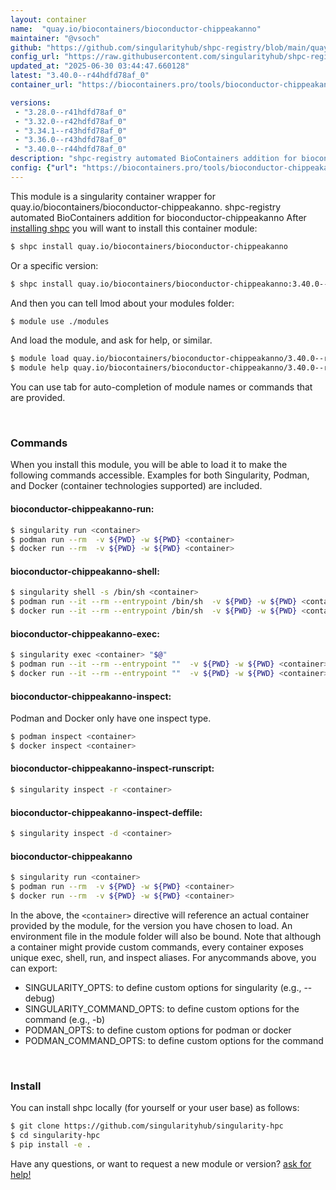 ```yaml
---
layout: container
name:  "quay.io/biocontainers/bioconductor-chippeakanno"
maintainer: "@vsoch"
github: "https://github.com/singularityhub/shpc-registry/blob/main/quay.io/biocontainers/bioconductor-chippeakanno/container.yaml"
config_url: "https://raw.githubusercontent.com/singularityhub/shpc-registry/main/quay.io/biocontainers/bioconductor-chippeakanno/container.yaml"
updated_at: "2025-06-30 03:44:47.660128"
latest: "3.40.0--r44hdfd78af_0"
container_url: "https://biocontainers.pro/tools/bioconductor-chippeakanno"

versions:
 - "3.28.0--r41hdfd78af_0"
 - "3.32.0--r42hdfd78af_0"
 - "3.34.1--r43hdfd78af_0"
 - "3.36.0--r43hdfd78af_0"
 - "3.40.0--r44hdfd78af_0"
description: "shpc-registry automated BioContainers addition for bioconductor-chippeakanno"
config: {"url": "https://biocontainers.pro/tools/bioconductor-chippeakanno", "maintainer": "@vsoch", "description": "shpc-registry automated BioContainers addition for bioconductor-chippeakanno", "latest": {"3.40.0--r44hdfd78af_0": "sha256:23258765b48fb77280d144fb7c2817d707f8ff5f7c7c1c7f431f291cac301900"}, "tags": {"3.28.0--r41hdfd78af_0": "sha256:e49cef3379e15a4c7105f5a4348979e9db1855dd00efba6211dfc5286882cc0e", "3.32.0--r42hdfd78af_0": "sha256:098d63eeefda46a3624aee4980a95c606e0bca3537be3f0bb9ae288c88129bac", "3.34.1--r43hdfd78af_0": "sha256:53dcb6b1af539b8834fc65a34e001f3c952017bc3b1dc9528741505e9850346d", "3.36.0--r43hdfd78af_0": "sha256:7aa1d52c40fcf561fa947bb68f65b914ebadf70063ad24d33e501b42e85d6445", "3.40.0--r44hdfd78af_0": "sha256:23258765b48fb77280d144fb7c2817d707f8ff5f7c7c1c7f431f291cac301900"}, "docker": "quay.io/biocontainers/bioconductor-chippeakanno"}
---
```


This module is a singularity container wrapper for quay.io/biocontainers/bioconductor-chippeakanno.
shpc-registry automated BioContainers addition for bioconductor-chippeakanno
After [installing shpc](#install) you will want to install this container module:


```bash
$ shpc install quay.io/biocontainers/bioconductor-chippeakanno
```

Or a specific version:

```bash
$ shpc install quay.io/biocontainers/bioconductor-chippeakanno:3.40.0--r44hdfd78af_0
```

And then you can tell lmod about your modules folder:

```bash
$ module use ./modules
```

And load the module, and ask for help, or similar.

```bash
$ module load quay.io/biocontainers/bioconductor-chippeakanno/3.40.0--r44hdfd78af_0
$ module help quay.io/biocontainers/bioconductor-chippeakanno/3.40.0--r44hdfd78af_0
```

You can use tab for auto-completion of module names or commands that are provided.

<br>

### Commands

When you install this module, you will be able to load it to make the following commands accessible.
Examples for both Singularity, Podman, and Docker (container technologies supported) are included.

#### bioconductor-chippeakanno-run:

```bash
$ singularity run <container>
$ podman run --rm  -v ${PWD} -w ${PWD} <container>
$ docker run --rm  -v ${PWD} -w ${PWD} <container>
```

#### bioconductor-chippeakanno-shell:

```bash
$ singularity shell -s /bin/sh <container>
$ podman run --it --rm --entrypoint /bin/sh  -v ${PWD} -w ${PWD} <container>
$ docker run --it --rm --entrypoint /bin/sh  -v ${PWD} -w ${PWD} <container>
```

#### bioconductor-chippeakanno-exec:

```bash
$ singularity exec <container> "$@"
$ podman run --it --rm --entrypoint ""  -v ${PWD} -w ${PWD} <container> "$@"
$ docker run --it --rm --entrypoint ""  -v ${PWD} -w ${PWD} <container> "$@"
```

#### bioconductor-chippeakanno-inspect:

Podman and Docker only have one inspect type.

```bash
$ podman inspect <container>
$ docker inspect <container>
```

#### bioconductor-chippeakanno-inspect-runscript:

```bash
$ singularity inspect -r <container>
```

#### bioconductor-chippeakanno-inspect-deffile:

```bash
$ singularity inspect -d <container>
```



#### bioconductor-chippeakanno

```bash
$ singularity run <container>
$ podman run --rm  -v ${PWD} -w ${PWD} <container>
$ docker run --rm  -v ${PWD} -w ${PWD} <container>
```


In the above, the `<container>` directive will reference an actual container provided
by the module, for the version you have chosen to load. An environment file in the
module folder will also be bound. Note that although a container
might provide custom commands, every container exposes unique exec, shell, run, and
inspect aliases. For anycommands above, you can export:

 - SINGULARITY_OPTS: to define custom options for singularity (e.g., --debug)
 - SINGULARITY_COMMAND_OPTS: to define custom options for the command (e.g., -b)
 - PODMAN_OPTS: to define custom options for podman or docker
 - PODMAN_COMMAND_OPTS: to define custom options for the command

<br>

### Install

You can install shpc locally (for yourself or your user base) as follows:

```bash
$ git clone https://github.com/singularityhub/singularity-hpc
$ cd singularity-hpc
$ pip install -e .
```

Have any questions, or want to request a new module or version? [ask for help!](https://github.com/singularityhub/singularity-hpc/issues)